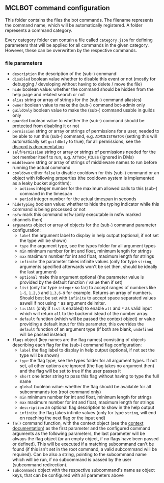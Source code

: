 ## MCLBOT command configuration

This folder contains the files the bot commands. The filename represents the command name, which will be automatically registered. A folder represents a command category.

Every category folder can contain a file called `category.json` for defining parameters that will be applied for all commands in the given category. However, these can be overwritten by the respective commands. 

### file parameters

- `description` the description of the (sub-) command
- `disabled` boolean value whether to disable this event or not (mostly for debugging / developing without having to delete / move the file)
- `hide` boolean value: whether the command should be hidden from the help page and related search or not
- `alias` string or array of strings for the (sub-) command alias(es)
- `owner` boolean value to make the (sub-) command bot-admin only
- `guildOnly` boolean value to make the (sub-) command usable in guilds only
- `guarded` boolean value to whether the (sub-) command should be protected from disabling it or not
- `permission` string or array or strings of permissions for a user, needed to be able to run this  (sub-) command, e.g. `ADMINISTRATOR` (setting this will automatically set `guildOnly` to true), for all permissions, see the [discord.js documentation](https://discord.js.org/#/docs/main/stable/class/Permissions?scrollTo=s-FLAGS)
- `selfPermission` string or array or strings of permissions needed for the bot member itself to run, e.g. `ATTACH_FILES` (ignored in DMs)
- `middleware` string or array of strings of middleware names to run before running the actual command
- `cooldown` either `false` to disable cooldown for this (sub-) command or an object with following properties (the cooldown system is implemented as a leaky bucket algorithm):
  - `actions` integer number for the maximum allowed calls to this (sub-) command in the timespan
  - `period` integer number for the actual timespan in seconds
- `hideTyping` boolean value: whether to hide the typing indicator while this command is being processed or not
- `nsfw` mark this command nsfw (only executable in nsfw marked channels then)
- `arguments` object or array of objects for the (sub-) command parameter configuration:
  - `label` the argument label to display in help output (optional, if not set the type will be shown)
  - `type` the argument type, see the types folder for all argument types
  - `min` minimum number for int and float, minimum length for strings
  - `max` maximum number for int and float, maximum length for strings
  - `infinite` the parameter takes infinite values (only for type `string`, arguments specified afterwards won't be set then, should be ideally the last argument)
  - `optional` make this argument optional (the parameter value is provided by the default function / value then if set)
  - `list` (only for type `integer` so far) to accept ranges of numbers like `1-5`, `1,2,3` and `1,3,6-9` for example. Returns an array of numbers. Should best be set with `infinite` to accept space separated values aswell if not using `"` as argument delimiter.
  - `listAll` (only if `list` is enabled) to enable `all` and `*` as valid input which will return `all` to the backend istead of the number array.
  - `default` function (which will be passed the context object) or value providing a default input for this parameter, this overrides the `default` function of an argument type (if both are blank, `undefined` will be passed instead)
- `flags` object (key names are the flag names) consisting of objects describing each flag for the (sub-) command flag configuration:
  - `label` the flag label to display in help output (optional, if not set the type will be shown)
  - `type` the flag type, see the types folder for all argument types. If not set, all other options are ignored (the flag takes no argument then) and the flag will be set to true if the user passes it
  - `short` one letter string to pass this flag without having to type the full name
  - `global` boolean value: whether the flag should be available for all subcommands too (root command only)
  - `min` minimum number for int and float, minimum length for strings
  - `max` maximum number for int and float, maximum length for strings
  - `description` an optional flag description to show in the help output
  - `infinite` the flag takes infinite values (only for type `string`, will end on reaching the next flag or the input end)
- `fn()` command function, with the context object (see the [context documentation](../context.md)) as the first parameter and the configured command arguments as the following parameters, the last parameter will be always the flag object (or an empty object, if no flags have been passed or defined). This will be executed if a matching subcommand can't be found (if this isn't set in the root command, a valid subcommand will be required).
Can be also a string, pointing to the subcommand name which will be run, if no subcommand is passed by the user (subcommand redirection).
- `subcommands` object with the respective subcommand's name as object keys, that can be configured with all parameters above

